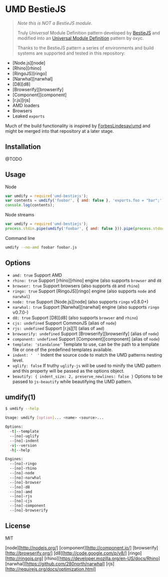 UMD BestieJS
============

> _Note this is NOT a BestieJS module._
>
> Truly *Universal* Module Definition pattern developed by [BestieJS](https://github.com/bestiejs)
> and modified into an [Universal Module Definition](https://github.com/umdjs/umd) pattern by oxyc.
>
> Thanks to the BestieJS pattern a series of environments and build systems are
> supported and tested in this repository:

- [Node.js][node]
- [Rhino][rhino]
- [RingoJS][ringo]
- [Narwhal][narwhal]
- [D8][d8]
- [Browserify][browserify]
- [Component][component]
- [r.js][rjs]
- AMD loaders
- Browsers
- Leaked `exports`

Much of the build functionality is inspired by
[ForbesLindesay/umd](https://github.com/ForbesLindesay/umd) and might be merged
into that repository at a later stage.

Installation
------------

@TODO

Usage
-----

Node

```js
var umdify = require('umd-bestiejs');
var contents = umdify('foobar', { amd: false }, 'exports.foo = "bar";');
console.log(contents);
```

Node streams

```js
var umdify = require('umd-bestiejs');
process.stdin.pipe(umdify('foobar', { amd: false })).pipe(process.stdout);
```

Command line
```sh
umdify --no-amd foobar foobar.js
```

Options
-------

- `amd: true` Support AMD
- `rhino: true` Support [rhino][rhino] engine (also supports `browser` and `d8`
- `browser: true` Support browsers (also supports `d8` and `rhino`)
- `ringo: true` Support [RingoJS][ringo] engine (also supports `node` and `narwhal`)
- `node: true` Support [Node.js][node] (also supports `ringo` v0.8.0+)
- `narwhal: true` Support [Narwhal][narwhal] engine (also supports `ringo` v0.7.0-)
- `d8: true` Support [D8][d8] (also supports `browser` and `rhino`)
- `cjs: undefined` Support CommonJS (alias of `node`)
- `rjs: undefined` Support [r.js][1] (alias of `amd`)
- `browserify: undefined` Support [Browserify][browserify] (alias of `node`)
- `component: undefined` Support [Component][component] (alias of `node`)
- `template: 'standalone'` Template to use, can be the path to a template file or one of the predefined templates available.
- `indent: '  '` Indent the source code to match the UMD patterns nesting level.
- `uglify: false` If truthy `uglify-js` will be used to minify the UMD pattern and this property will be passed as the options object.
- `beautify: { indent_size: 2, preserve_newlines: false }` Options to be passed to `js-beautify` while beautifying the UMD pattern.


umdify(1)
---------

```sh
$ umdify --help

Usage: umdify [option]... <name> <source>...

Options:
  -t|--template
  --[no]-uglify
  --[no]-indent
  -v|--version
  -h|--help

Engines:
  --[no]-ringo
  --[no]-rhino
  --[no]-node
  --[no]-narwhal
  --[no]-browser
  --[no]-d8
  --[no]-amd
  --[no]-rjs
  --[no]-cjs
  --[no]-component
  --[no]-browserify
```

License
-------

MIT

[node][http://nodejs.org/]
[component][http://component.io/]
[browserify][http://browserify.org/]
[d8][http://code.google.com/p/v8/]
[ringo][http://ringojs.org]
[rhino][https://developer.mozilla.org/en-US/docs/Rhino]
[narwhal][https://github.com/280north/narwhal]
[rjs][http://requirejs.org/docs/optimization.html]
